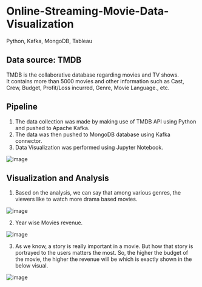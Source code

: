 # Online-Streaming-Movie-Data-Visualization
Python, Kafka, MongoDB, Tableau


## Data source: TMDB 
TMDB is the collaborative database regarding movies and TV shows.
It contains more than 5000 movies and other information such as Cast, Crew, Budget, Profit/Loss incurred, Genre, Movie Language., etc.


## Pipeline

1. The data collection was made by making use of TMDB API using Python and pushed to Apache Kafka.
2. The data was then pushed to MongoDB database using Kafka connector.
3. Data Visualization was performed using Jupyter Notebook.

![image](https://github.com/KarthikBhat21/Online-Streaming-Movie-Data-Visualization/blob/main/ETL%20pipeline.jpg?raw=true)

## Visualization and Analysis

1. Based on the analysis, we can say that among various genres, the viewers like to watch more drama based movies.

![image](https://github.com/KarthikBhat21/Online-Streaming-Movie-Data-Visualization/blob/main/Movie%20Popularity%20w.r.t%20Genre.PNG?raw=true)

2. Year wise Movies revenue.

![image](https://github.com/KarthikBhat21/Online-Streaming-Movie-Data-Visualization/blob/main/Movie%20Revenue%20w.r.t%20year.PNG?raw=true)

3. As we know, a story is really important in a movie. But how that story is portrayed to the users matters the most. So, the higher the budget of the movie, the higher the revenue will be which is exactly shown in the below visual.

![image](https://github.com/KarthikBhat21/Online-Streaming-Movie-Data-Visualization/blob/main/Movie%20Budget%20vs%20Revenue.PNG?raw=true)
